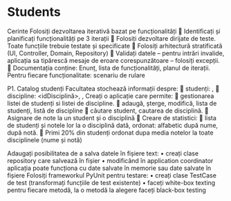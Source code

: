 # Students
Cerinte 
Folosiți dezvoltarea iterativă bazat pe funcționalități
 Identificați și planificați funcționalități pe 3 iterații
 Folosiți dezvoltare dirijate de teste. Toate funcțiile trebuie testate și specificate
 Folosiți arhitectură stratificată (UI, Controller, Domain, Repository)
 Validați datele – pentru intrări invalide, aplicația sa tipărescă mesaje de eroare corespunzătoare – folosiți
excepții.
 Documentația conține: Enunț, lista de funcționalități, planul de iterații. Pentru fiecare funcționalitate: scenariu de
rulare

P1. Catalog studenți
Facultatea stochează informații despre:
 studenți: <IDStudent>,<nume>
 discipline: <idDisciplină>, <nume>, <profesor>
Creați o aplicație care permite:
 gestionarea listei de studenți si listei de discipline.
 adaugă, șterge, modifică, lista de studenți, listă de discipline
 căutare student, cautarea de disciplină.
 Asignare de note la un student și o disciplină
 Creare de statistici:
 lista de studenți și notele lor la o disciplină dată, ordonat: alfabetic după nume, după notă.
 Primi 20% din studenți ordonat dupa media notelor la toate disciplinele (nume și notă)
  
 Adaugați posibilitatea de a salva datele în fișiere text:
• creați clase repository care salvează în fișier
• modificând în application coordinator aplicația poate funcționa cu
date salvate în memorie sau date salvate în fișiere
Folosiți frameworkul PyUnit pentru testare:
• creați clase TestCase de test (transformați funcțiile de test existente)
• faceți white-box texting pentru fiecare metodă, la o metodă la alegere
faceți black-box testing
